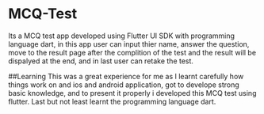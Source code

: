 # MCQ-Test
 Its a MCQ test app developed using Flutter UI SDK with programming language dart, in this app user can input thier name, answer the question, move to the result page after the complition of the test and the result will be dispalyed at the end, and in last user can retake the test.
 
##Learning
This was a great experience for me as I learnt carefully how things work on and ios and android application, got to develope strong basic knowledge, and to present it properly i developed this MCQ test using flutter. Last but not least learnt the programming language dart.
